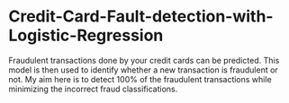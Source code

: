 # Credit-Card-Fault-detection-with-Logistic-Regression
Fraudulent transactions done by your credit cards can be predicted. This model is then used to identify whether a new transaction is fraudulent or not. My aim here is to detect 100% of the fraudulent transactions while minimizing the incorrect fraud classifications.
